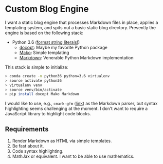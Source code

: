 # Custom Blog Engine

I want a static blog engine that processes Markdown files in place, applies a templating system, and spits out a basic static blog directory. Presently the engine is based on the following stack:

- Python 3.6 ([format string literals!][py36])
    - [docopt][]: Maybe my favorite Python package
    - [Mako][]: Simple templating
    - [Markdown][]: Venerable Python Markdown implementation

This stack is simple to initialize:

```bash
> conda create -n python36 python=3.6 virtualenv
> source activate python36
> virtualenv venv
> source venv/bin/activate
> pip install docopt Mako Markdown
```

I would like to use, e.g., `cmark-gfm` ([link][cmark-gfm]) as the Markdown parser, but syntax highlighting seems challenging at the moment. I don't want to require a JavaScript library to highlight code blocks.

## Requirements

1. Render Markdown as HTML via simple templates.
2. Be fast about it.
3. Code syntax highlighting.
4. MathJax or equivalent. I want to be able to use mathematics.


[cmark-gfm]: https://github.com/github/cmark/
[docopt]: https://github.com/docopt/docopt
[Mako]: http://www.makotemplates.org
[py36]: https://docs.python.org/3/whatsnew/3.6.html
[Markdown]: https://pypi.python.org/pypi/Markdown
